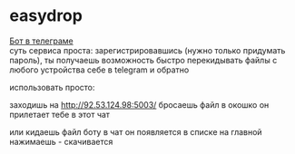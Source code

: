 # easydrop  
[Бот в телеграме](https://t.me/easydropfilesbot)  
суть сервиса проста: зарегистрировавшись (нужно только придумать пароль), ты получаешь возможность быстро перекидывать файлы с любого устройства себе в telegram и обратно

использовать просто:

заходишь на http://92.53.124.98:5003/
бросаешь файл в окошко
он прилетает тебе в этот чат

или
кидаешь файл боту в чат
он появляется в списке на главной
нажимаешь - скачивается
